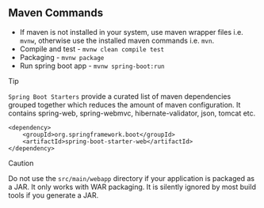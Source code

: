 ## Maven Commands
- If maven is not installed in your system, use maven wrapper files i.e. `mvnw`, otherwise use the installed maven commands i.e. `mvn`.
- Compile and test - `mvnw clean compile test`
- Packaging - `mvnw package`
- Run spring boot app - `mvnw spring-boot:run`

> [!TIP]
> `Spring Boot Starters` provide a curated list of maven dependencies grouped together which reduces the amount of maven configuration. It contains spring-web, spring-webmvc, hibernate-validator, json, tomcat etc.
> ```
> <dependency>
>     <groupId>org.springframework.boot</groupId>
>     <artifactId>spring-boot-starter-web</artifactId>
> </dependency>
> ```

> [!CAUTION]
> Do not use the `src/main/webapp` directory if your application is packaged as a JAR. It only works with WAR packaging. It is silently ignored by most build tools if you generate a JAR.

